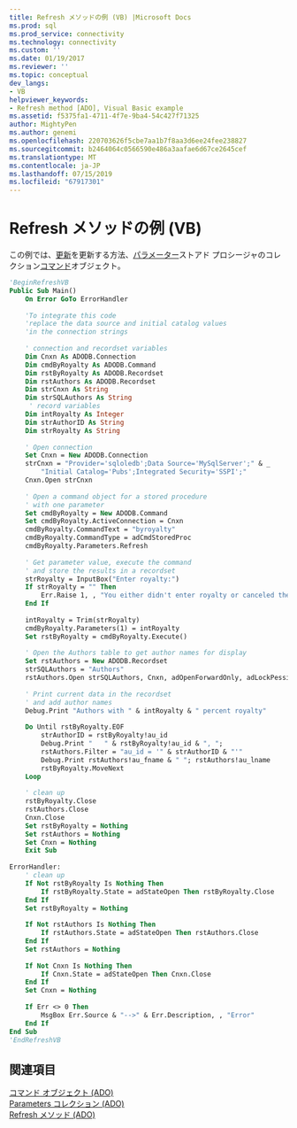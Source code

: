 ```yaml
---
title: Refresh メソッドの例 (VB) |Microsoft Docs
ms.prod: sql
ms.prod_service: connectivity
ms.technology: connectivity
ms.custom: ''
ms.date: 01/19/2017
ms.reviewer: ''
ms.topic: conceptual
dev_langs:
- VB
helpviewer_keywords:
- Refresh method [ADO], Visual Basic example
ms.assetid: f5375fa1-4711-4f7e-9ba4-54c427f71325
author: MightyPen
ms.author: genemi
ms.openlocfilehash: 220703626f5cbe7aa1b7f8aa3d6ee24fee238827
ms.sourcegitcommit: b2464064c0566590e486a3aafae6d67ce2645cef
ms.translationtype: MT
ms.contentlocale: ja-JP
ms.lasthandoff: 07/15/2019
ms.locfileid: "67917301"
---
```

# <a name="refresh-method-example-vb"></a>Refresh メソッドの例 (VB)
この例では、[更新](../../../ado/reference/ado-api/refresh-method-ado.md)を更新する方法、[パラメーター](../../../ado/reference/ado-api/parameters-collection-ado.md)ストアド プロシージャのコレクション[コマンド](../../../ado/reference/ado-api/command-object-ado.md)オブジェクト。  
  
```vb
'BeginRefreshVB  
Public Sub Main()  
    On Error GoTo ErrorHandler  
  
    'To integrate this code  
    'replace the data source and initial catalog values  
    'in the connection strings  
  
    ' connection and recordset variables  
    Dim Cnxn As ADODB.Connection  
    Dim cmdByRoyalty As ADODB.Command  
    Dim rstByRoyalty As ADODB.Recordset  
    Dim rstAuthors As ADODB.Recordset  
    Dim strCnxn As String  
    Dim strSQLAuthors As String  
     ' record variables  
    Dim intRoyalty As Integer  
    Dim strAuthorID As String  
    Dim strRoyalty As String  
  
    ' Open connection  
    Set Cnxn = New ADODB.Connection  
    strCnxn = "Provider='sqloledb';Data Source='MySqlServer';" & _  
        "Initial Catalog='Pubs';Integrated Security='SSPI';"  
    Cnxn.Open strCnxn  
  
    ' Open a command object for a stored procedure  
    ' with one parameter  
    Set cmdByRoyalty = New ADODB.Command  
    Set cmdByRoyalty.ActiveConnection = Cnxn  
    cmdByRoyalty.CommandText = "byroyalty"  
    cmdByRoyalty.CommandType = adCmdStoredProc  
    cmdByRoyalty.Parameters.Refresh  
  
    ' Get parameter value, execute the command  
    ' and store the results in a recordset  
    strRoyalty = InputBox("Enter royalty:")  
    If strRoyalty = "" Then  
        Err.Raise 1, , "You either didn't enter royalty or canceled the input box. Exit the application"  
    End If  
  
    intRoyalty = Trim(strRoyalty)  
    cmdByRoyalty.Parameters(1) = intRoyalty  
    Set rstByRoyalty = cmdByRoyalty.Execute()  
  
    ' Open the Authors table to get author names for display  
    Set rstAuthors = New ADODB.Recordset  
    strSQLAuthors = "Authors"  
    rstAuthors.Open strSQLAuthors, Cnxn, adOpenForwardOnly, adLockPessimistic, adCmdTable  
  
    ' Print current data in the recordset  
    ' and add author names  
    Debug.Print "Authors with " & intRoyalty & " percent royalty"  
  
    Do Until rstByRoyalty.EOF  
        strAuthorID = rstByRoyalty!au_id  
        Debug.Print "   " & rstByRoyalty!au_id & ", ";  
        rstAuthors.Filter = "au_id = '" & strAuthorID & "'"  
        Debug.Print rstAuthors!au_fname & " "; rstAuthors!au_lname  
        rstByRoyalty.MoveNext  
    Loop  
  
    ' clean up  
    rstByRoyalty.Close  
    rstAuthors.Close  
    Cnxn.Close  
    Set rstByRoyalty = Nothing  
    Set rstAuthors = Nothing  
    Set Cnxn = Nothing  
    Exit Sub  
  
ErrorHandler:  
    ' clean up  
    If Not rstByRoyalty Is Nothing Then  
        If rstByRoyalty.State = adStateOpen Then rstByRoyalty.Close  
    End If  
    Set rstByRoyalty = Nothing  
  
    If Not rstAuthors Is Nothing Then  
        If rstAuthors.State = adStateOpen Then rstAuthors.Close  
    End If  
    Set rstAuthors = Nothing  
  
    If Not Cnxn Is Nothing Then  
        If Cnxn.State = adStateOpen Then Cnxn.Close  
    End If  
    Set Cnxn = Nothing  
  
    If Err <> 0 Then  
        MsgBox Err.Source & "-->" & Err.Description, , "Error"  
    End If  
End Sub  
'EndRefreshVB  
```  
  
## <a name="see-also"></a>関連項目  
 [コマンド オブジェクト (ADO)](../../../ado/reference/ado-api/command-object-ado.md)   
 [Parameters コレクション (ADO)](../../../ado/reference/ado-api/parameters-collection-ado.md)   
 [Refresh メソッド (ADO)](../../../ado/reference/ado-api/refresh-method-ado.md)
